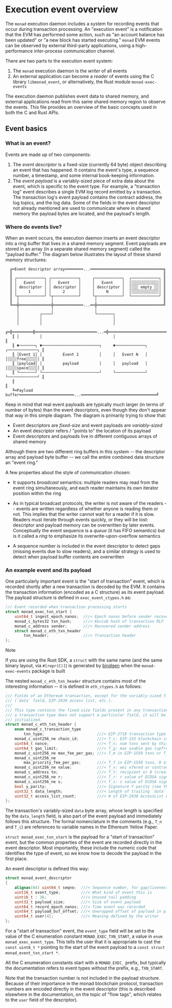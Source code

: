 # Execution event overview

The `monad` execution daemon includes a system for recording events that occur
during transaction processing. An "execution event" is a notification that the
EVM has performed some action, such as "an account balance has been updated"
or "a new block has started executing." `monad` EVM events can be observed by
external third-party applications, using a high-performance inter-process
communication channel.

There are two parts to the execution event system:

1. The `monad` execution daemon is the *writer* of all events
2. An external application can become a *reader* of events using the C
   library `libmonad_event`, or alternatively, the Rust module
   `monad-exec-events`

The execution daemon publishes event data to shared memory, and external
applications read from this same shared memory region to observe the events.
This file provides an overview of the basic concepts used in both the C
and Rust APIs.

## Event basics

### What is an event?

Events are made up of two components:

1. The *event descriptor* is a fixed-size (currently 64 byte) object describing
   an event that has happened. It contains the event's type, a sequence number,
   a timestamp, and some internal book-keeping information.
2. The *event payload* is a variably-sized piece of extra data about the event,
   which is specific to the event type. For example, a "transaction log" event
   describes a single EVM log record emitted by a transaction. The transaction
   log's event payload contains the contract address, the log topics, and the
   log data. Some of the fields in the event descriptor not already mentioned
   are used to communicate where in shared memory the payload bytes are
   located, and the payload's length.

### Where do events live?

When an event occurs, the execution daemon inserts an event descriptor into
a ring buffer that lives in a shared memory segment. Event payloads are
stored in an array (in a separate shared memory segment) called the "payload
buffer." The diagram below illustrates the layout of these shared
memory structures:

```
  ╔═Event descriptor array════════...════════════════════════════════╗
  ║                                                                  ║
  ║ ┌────────────┐ ┌────────────┐     ┌────────────┐  ┌────────────┐ ║
  ║ │   Event    │ │   Event    │     │   Event    │  │░░░░░░░░░░░░│ ║
  ║ │ descriptor │ │ descriptor │     │ descriptor │  │░░░ empty ░░│ ║
  ║ │     1      │ │     2      │     │     N      │  │░░░░░░░░░░░░│ ║
  ║ └┬───────────┘ └┬───────────┘     └┬───────────┘  └────────────┘ ║
  ║  │              │                  │                             ║
  ╚══╬══════════════╬═════════════...══╬═════════════════════════════╝
     │              │                  │
     │         ┌────┘                  └───────┐
     │         │                               │
     │         │                               │
   ╔═╬═════════╬═══════════════════════════...═╬═══════════════════════════════╗
   ║ │         │                               │                               ║
   ║ ▼───────┐ ▼─────────────────────────┐     ▼─────────────┐ ┌─────────────┐ ║
   ║ │Event 1│ │         Event 2         │     │   Event N   │ │░░░░free░░░░░│ ║
   ║ │payload│ │         payload         │     │   payload   │ │░░░░space░░░░│ ║
   ║ └───────┘ └─────────────────────────┘     └─────────────┘ └─────────────┘ ║
   ║                                                                           ║
   ╚═Payload buffer════════════════════════...═════════════════════════════════╝
```

Keep in mind that real event payloads are typically much larger (in terms of
number of bytes) than the event descriptors, even though they don't appear that
way in this simple diagram. The diagram is primarily trying to show that:

- Event descriptors are _fixed-size_ and event payloads are _variably-sized_
- An event descriptor refers / "points to" the location of its payload
- Event descriptors and payloads live in different contiguous arrays of shared
  memory

Although there are two different ring buffers in this system -- the descriptor
array and payload byte buffer -- we call the entire combined data structure an
"event ring."

A few properties about the style of communication chosen:

- It supports _broadcast_ semantics: multiple readers may read from the event
  ring simultaneously, and each reader maintains its own iterator position
  within the ring

- As in typical broadcast protocols, the writer is not aware of the readers --
  events are written regardless of whether anyone is reading them or not. This
  implies that the writer cannot wait for a reader if it is slow. Readers must
  iterate through events quickly, or they will be lost: descriptor and payload
  memory can be overwritten by later events. Conceptually the event sequence
  is a *queue* (it has FIFO semantics) but is it called a *ring* to emphasize
  its overwrite-upon-overflow semantics

- A sequence number is included in the event descriptor to detect gaps (missing
  events due to slow readers), and a similar strategy is used to detect when
  payload buffer contents are overwritten

### An example event and its payload

One particularly important event is the "start of transaction" event, which is
recorded shortly after a new transaction is decoded by the EVM. It contains the
transaction information (encoded as a C structure) as its event payload. The
payload structure is defined in `exec_event_ctypes.h` as:

```c
/// Event recorded when transaction processing starts
struct monad_exec_txn_start {
    uint64_t ingest_epoch_nanos;  ///< Epoch nanos before sender recovery
    monad_c_bytes32 txn_hash;     ///< Keccak hash of transaction RLP
    monad_c_address sender;       ///< Recovered sender address
    struct monad_c_eth_txn_header
        txn_header;               ///< Transaction header
};
```

> [!NOTE]
> If you are using the Rust SDK, a `struct` with the same name (and the same
> binary layout, via `#[repr(C)]`) is generated by
> [bindgen](https://docs.rs/bindgen/latest/bindgen/) when the `monad-exec-events`
> package is built

The nested `monad_c_eth_txn_header` structure contains most of the interesting
information -- it is defined in `eth_ctypes.h` as follows:

```c
/// Fields of an Ethereum transaction, except for the variably-sized fields
/// (`data` field, EIP-2930 access list, etc.).
///
/// This type contains the fixed-size fields present in any transaction type. If
/// a transaction type does not support a particular field, it will be zero-
/// initialized.
struct monad_c_eth_txn_header {
    enum monad_c_transaction_type
        txn_type;                       ///< EIP-2718 transaction type
    monad_c_uint256_ne chain_id;        ///< T_c: EIP-155 blockchain identifier
    uint64_t nonce;                     ///< T_n: num txns sent by this sender
    uint64_t gas_limit;                 ///< T_g: max usable gas (upfront xfer)
    monad_c_uint256_ne max_fee_per_gas; ///< T_m in EIP-1559 txns or T_p (gasPrice)
    monad_c_uint256_ne
        max_priority_fee_per_gas;       ///< T_f in EIP-1559 txns, 0 otherwise
    monad_c_uint256_ne value;           ///< T_v: wei xfered or contract endowment
    monad_c_address to;                 ///< T_t: recipient or 0 (create contract)
    monad_c_uint256_ne r;               ///< T_r: r value of ECDSA signature
    monad_c_uint256_ne s;               ///< T_s: s value of ECDSA signature
    bool y_parity;                      ///< Signature Y parity (see YP App. F)
    uint32_t data_length;               ///< Length of trailing `data` array
    uint32_t access_list_count;         ///< # of EIP-2930 AccessList entries
};
```

The transaction's variably-sized `data` byte array, whose length is specified
by the `data_length` field, is also part of the event payload and immediately
follows this structure. The formal nomenclature in the comments (e.g., `T_n`
and `T_c`) are references to variable names in the Ethereum Yellow Paper.

`struct monad_exec_txn_start`  is the payload for a "start of transaction"
event, but the common properties of the event are recorded directly in the
event descriptor. Most importantly, these include the numeric code that
identifies the type of event, so we know how to decode the payload in the
first place.

An event descriptor is defined this way:

```c
struct monad_event_descriptor
{
    alignas(64) uint64_t seqno;  ///< Sequence number, for gap/liveness check
    uint16_t event_type;         ///< What kind of event this is
    uint16_t : 16;               ///< Unused tail padding
    uint32_t payload_size;       ///< Size of event payload
    uint64_t record_epoch_nanos; ///< Time event was recorded
    uint64_t payload_buf_offset; ///< Unwrapped offset of payload in p. buf
    uint64_t user[4];            ///< Meaning defined by the writer
};
```

For a "start of transaction" event, the `event_type` field will be set to the
value of the C enumeration constant `MONAD_EXEC_TXN_START`, a value in
`enum monad_exec_event_type`. This tells the user that it is appropriate to
cast the `const uint8_t *` pointing to the start of the event payload to a
`const struct monad_event_txn_start *`.

All the C enumeration constants start with a `MONAD_EXEC_` prefix, but
typically the documentation refers to event types without the prefix, e.g.,
`TXN_START`.

Note that the transaction number is not included in the payload structure.
Because of their importance in the monad blockchain protocol, transaction
numbers are encoded directly in the event descriptor (this is described
elsewhere in the documentation, on the topic of "flow tags", which relates
to the `user` field of the descriptor).
